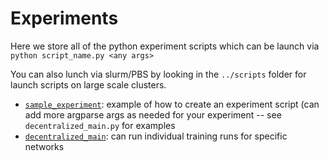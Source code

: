 # Experiments

Here we store all of the python experiment scripts which can be launch via `python script_name.py <any args>`

You can also lunch via slurm/PBS by looking in the `../scripts` folder for launch scripts on large scale clusters.


- [`sample_experiment`](https://github.com/msakarvadia/distributed_ml/blob/main/src/experiments/sample_experiment.py): example of how to create an experiment script (can add more argparse args as needed for your experiment -- see `decentralized_main.py` for examples
- [`decentralized_main`](https://github.com/msakarvadia/distributed_ml/blob/main/src/experiments/decentralized_main.py): can run individual training runs for specific networks
